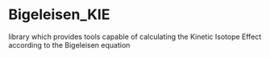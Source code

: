 # Bigeleisen_KIE
library which provides tools capable of calculating the Kinetic Isotope Effect according to the Bigeleisen equation
